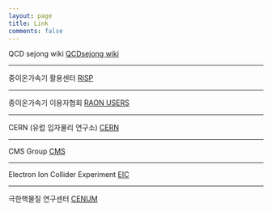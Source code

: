 ```yaml
---
layout: page
title: Link
comments: false
---
```


QCD sejong wiki
<a href="https://qcd.sejong.ac.kr/w/index.php?title=Main_Page">QCDsejong wiki</a>
* * *

중이온가속기 활용센터 
<a href="https://risp.ibs.re.kr/html/risp_kr/">RISP</a>

* * *
중이온가속기 이용자협회
<a href="http://www.raonusers.org">RAON USERS</a>

***
CERN (유럽 입자물리 연구소)
<a href="https://cern.ch">CERN</a>

***
CMS Group
<a href="https://cms.cern">CMS</a>

***
Electron Ion Collider Experiment
<a href="https://www.bnl.gov/eic/">EIC</a>


***
극한핵물질 연구센터
<a href="http://cenum.korea.ac.kr/#!index.md">CENUM</a>

